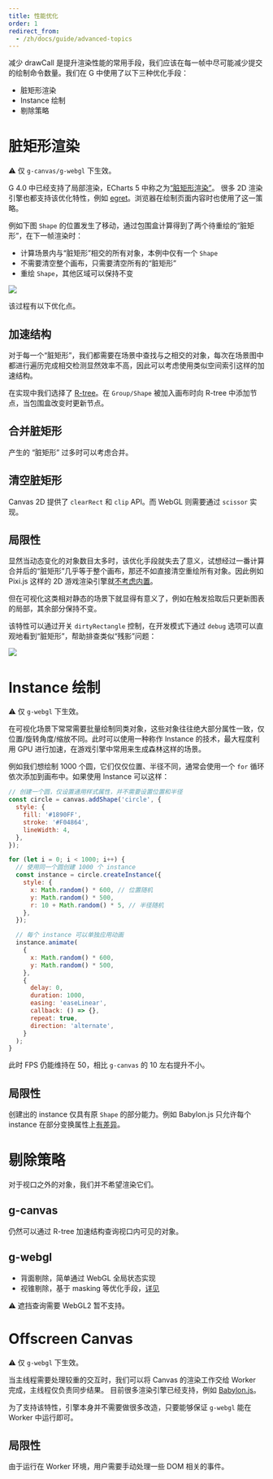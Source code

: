 ```yaml
---
title: 性能优化
order: 1
redirect_from:
  - /zh/docs/guide/advanced-topics
---
```


减少 drawCall 是提升渲染性能的常用手段，我们应该在每一帧中尽可能减少提交的绘制命令数量。我们在 G 中使用了以下三种优化手段：

- 脏矩形渲染
- Instance 绘制
- 剔除策略

# 脏矩形渲染

⚠️ 仅 `g-canvas/g-webgl` 下生效。

G 4.0 中已经支持了局部渲染，ECharts 5 中称之为[“脏矩形渲染”](https://zhuanlan.zhihu.com/p/346897719)。
很多 2D 渲染引擎也都支持该优化特性，例如 [egret](https://github.com/egret-labs/egret-docs/blob/master/Engine2D/update/update255/README.md#%E8%84%8F%E7%9F%A9%E5%BD%A2%E5%BC%80%E5%85%B3)。浏览器在绘制页面内容时也使用了这一策略。

例如下图 `Shape` 的位置发生了移动，通过包围盒计算得到了两个待重绘的“脏矩形”，在下一帧渲染时：

- 计算场景内与“脏矩形”相交的所有对象，本例中仅有一个 `Shape`
- 不需要清空整个画布，只需要清空所有的“脏矩形”
- 重绘 `Shape`，其他区域可以保持不变

![](https://gw.alipayobjects.com/mdn/rms_6ae20b/afts/img/A*oj9uTJfi9ckAAAAAAAAAAAAAARQnAQ)

该过程有以下优化点。

## 加速结构

对于每一个“脏矩形”，我们都需要在场景中查找与之相交的对象，每次在场景图中都进行遍历完成相交检测显然效率不高，因此可以考虑使用类似空间索引这样的加速结构。

在实现中我们选择了 [R-tree](https://github.com/mourner/rbush)。在 `Group/Shape` 被加入画布时向 R-tree 中添加节点，当包围盒改变时更新节点。

## 合并脏矩形

产生的 “脏矩形” 过多时可以考虑合并。

## 清空脏矩形

Canvas 2D 提供了 `clearRect` 和 `clip` API。而 WebGL 则需要通过 `scissor` 实现。

## 局限性

显然当动态变化的对象数目太多时，该优化手段就失去了意义，试想经过一番计算合并后的“脏矩形”几乎等于整个画布，那还不如直接清空重绘所有对象。因此例如 Pixi.js 这样的 2D 游戏渲染引擎就[不考虑内置](https://github.com/pixijs/pixi.js/issues/3503)。

但在可视化这类相对静态的场景下就显得有意义了，例如在触发拾取后只更新图表的局部，其余部分保持不变。

该特性可以通过开关 `dirtyRectangle` 控制，在开发模式下通过 `debug` 选项可以直观地看到“脏矩形”，帮助排查类似“残影”问题：

![](https://gw.alipayobjects.com/mdn/rms_6ae20b/afts/img/A*5gAnS71u5xEAAAAAAAAAAAAAARQnAQ)

# Instance 绘制

⚠️ 仅 `g-webgl` 下生效。

在可视化场景下常常需要批量绘制同类对象，这些对象往往绝大部分属性一致，仅位置/旋转角度/缩放不同。此时可以使用一种称作 Instance 的技术，最大程度利用 GPU 进行加速，在游戏引擎中常用来生成森林这样的场景。

例如我们想绘制 1000 个圆，它们仅仅位置、半径不同，通常会使用一个 `for` 循环依次添加到画布中。如果使用 Instance 可以这样：

```javascript
// 创建一个圆，仅设置通用样式属性，并不需要设置位置和半径
const circle = canvas.addShape('circle', {
  style: {
    fill: '#1890FF',
    stroke: '#F04864',
    lineWidth: 4,
  },
});

for (let i = 0; i < 1000; i++) {
  // 使用同一个圆创建 1000 个 instance
  const instance = circle.createInstance({
    style: {
      x: Math.random() * 600, // 位置随机
      y: Math.random() * 500,
      r: 10 + Math.random() * 5, // 半径随机
    },
  });

  // 每个 instance 可以单独应用动画
  instance.animate(
    {
      x: Math.random() * 600,
      y: Math.random() * 500,
    },
    {
      delay: 0,
      duration: 1000,
      easing: 'easeLinear',
      callback: () => {},
      repeat: true,
      direction: 'alternate',
    }
  );
}
```

此时 FPS 仍能维持在 50，相比 `g-canvas` 的 10 左右提升不小。

## 局限性

创建出的 instance 仅具有原 `Shape` 的部分能力。例如 Babylon.js 只允许每个 instance 在部分变换属性上[有差异](https://doc.babylonjs.com/divingDeeper/mesh/copies/instances)。

# 剔除策略

对于视口之外的对象，我们并不希望渲染它们。

## g-canvas

仍然可以通过 R-tree 加速结构查询视口内可见的对象。

## g-webgl

- 背面剔除，简单通过 WebGL 全局状态实现
- 视锥剔除，基于 masking 等优化手段，[详见](https://github.com/antvis/GWebGPUEngine/issues/3)

⚠️ 遮挡查询需要 WebGL2 暂不支持。

# Offscreen Canvas

⚠️ 仅 `g-webgl` 下生效。

当主线程需要处理较重的交互时，我们可以将 Canvas 的渲染工作交给 Worker 完成，主线程仅负责同步结果。
目前很多渲染引擎已经支持，例如 [Babylon.js](https://doc.babylonjs.com/divingDeeper/scene/offscreenCanvas)。

为了支持该特性，引擎本身并不需要做很多改造，只要能够保证 `g-webgl` 能在 Worker 中运行即可。

## 局限性

由于运行在 Worker 环境，用户需要手动处理一些 DOM 相关的事件。
